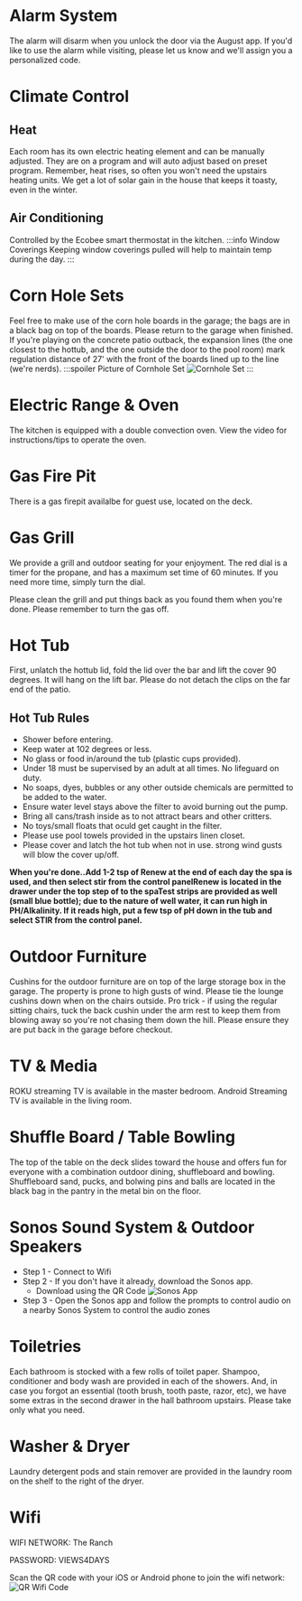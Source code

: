# Alarm System
The alarm will disarm when you unlock the door via the August app. If you'd like to use the alarm while visiting, please let us know and we'll assign you a personalized code.

# Climate Control
  ## Heat
Each room has its own electric heating element and can be manually adjusted. They are on a program and will auto adjust based on preset program. Remember, heat rises, so often you won't need the upstairs heating units. We get a lot of solar gain in the house that keeps it toasty, even in the winter.
  ## Air Conditioning
Controlled by the Ecobee smart thermostat in the kitchen.
:::info Window Coverings
Keeping window coverings pulled will help to maintain temp during the day.
:::

# Corn Hole Sets
Feel free to make use of the corn hole boards in the garage; the bags are in a black bag on top of the boards. Please return to the garage when finished. If you're playing on the concrete patio outback, the expansion lines (the one closest to the hottub, and the one outside the door to the pool room) mark regulation distance of 27' with the front of the boards lined up to the line (we're nerds).
:::spoiler Picture of Cornhole Set
![Cornhole Set](https://i.imgur.com/gS7izom.png)
:::

# Electric Range & Oven
The kitchen is equipped with a double convection oven. View the video for instructions/tips to operate the oven.

# Gas Fire Pit
There is a gas firepit availalbe for guest use, located on the deck.

# Gas Grill

We provide a grill and outdoor seating for your enjoyment. The red dial is a timer for the propane, and has a maximum set time of 60 minutes. If you need more time, simply turn the dial.

Please clean the grill and put things back as you found them when you're done. Please remember to turn the gas off.

# Hot Tub

First, unlatch the hottub lid, fold the lid over the bar and lift the cover 90 degrees. It will hang on the lift bar. Please do not detach the clips on the far end of the patio.

## Hot Tub Rules

- Shower before entering.
- Keep water at 102 degrees or less. 
- No glass or food in/around the tub (plastic cups provided). 
- Under 18 must be supervised by an adult at all times. No lifeguard on duty. 
- No soaps, dyes, bubbles or any other outside chemicals are permitted to be added to the water. 
- Ensure water level stays above the filter to avoid burning out the pump. 
- Bring all cans/trash inside as to not attract bears and other critters. 
- No toys/small floats that oculd get caught in the filter. 
- Please use pool towels provided in the upstairs linen closet. 
- Please cover and latch the hot tub when not in use. strong wind gusts will blow the cover up/off.


**When you're done..Add 1-2 tsp of Renew at the end of each day the spa is used, and then select stir from the control panelRenew is located in the drawer under the top step of to the spaTest strips are provided as well (small blue bottle); due to the nature of well water, it can run high in PH/Alkalinity. If it reads high, put a few tsp of pH down in the tub and select STIR from the control panel.**

# Outdoor Furniture
Cushins for the outdoor furniture are on top of the large storage box in the garage. The property is prone to high gusts of wind. Please tie the lounge cushins down when on the chairs outside. Pro trick - if using the regular sitting chairs, tuck the back cushin under the arm rest to keep them from blowing away so you're not chasing them down the hill. Please ensure they are put back in the garage before checkout.

# TV & Media
ROKU streaming TV is available in the master bedroom.
Android Streaming TV is available in the living room.

# Shuffle Board / Table Bowling

The top of the table on the deck slides toward the house and offers fun for everyone with a combination outdoor dining, shuffleboard and bowling. Shuffleboard sand, pucks, and bolwing pins and balls are located in the black bag in the pantry in the metal bin on the floor.

# Sonos Sound System & Outdoor Speakers

- Step 1 - Connect to Wifi
- Step 2 - If you don't have it already, download the Sonos app. 
  - Download using the QR Code ![Sonos App](https://i.imgur.com/awDvLos.png)
- Step 3 - Open the Sonos app and follow the prompts to control audio on a nearby Sonos System to control the audio zones

# Toiletries

Each bathroom is stocked with a few rolls of toilet paper. Shampoo, conditioner and body wash are provided in each of the showers. And, in case you forgot an essential (tooth brush, tooth paste, razor, etc), we have some extras in the second drawer in the hall bathroom upstairs. Please take only what you need.

# Washer & Dryer

Laundry detergent pods and stain remover are provided in the laundry room on the shelf to the right of the dryer.

# Wifi

WIFI NETWORK: The Ranch

PASSWORD: VIEWS4DAYS

Scan the QR code with your iOS or Android phone to join the wifi network:
![QR Wifi Code](https://i.imgur.com/46y7MTw.png)